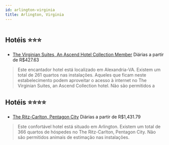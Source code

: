 ```yaml
---
id: arlington-virginia
title: Arlington, Virginia
---
```


<center><img src="http://photos.hotelbeds.com/giata/38/387223/387223a_hb_a_001.jpg" alt="" /></center>


## Hotéis ⭐️⭐️⭐️

-    [The Virginian Suites, An Ascend Hotel Collection Member](https://www.hurb.com/aud/https://www.hurb.com/hoteis/arlington/the-virginian-suites-an-ascend-hotel-collection-member-JNP-JP065997?cmp=18055) Diárias a partir de R$427.63
   > Este encantador hotel está localizado em Alexandria-VA. Existem um total de 261 quartos nas instalações. Aqueles que ficam neste estabelecimento podem aproveitar o acesso à internet no The Virginian Suites, an Ascend Collection hotel. Não são permitidos a

## Hotéis ⭐️⭐️⭐️⭐️

-    [The Ritz-Carlton, Pentagon City](https://www.hurb.com/aud/https://www.hurb.com/hoteis/arlington/the-ritz-carlton-pentagon-city-JNP-JP976827?cmp=18055) Diárias a partir de R$1,431.79
   > Este confortável hotel está situado em Arlington. Existem um total de 366 quartos de hóspedes no The Ritz-Carlton, Pentagon City. Não são permitidos animais de estimação nas instalações. 
